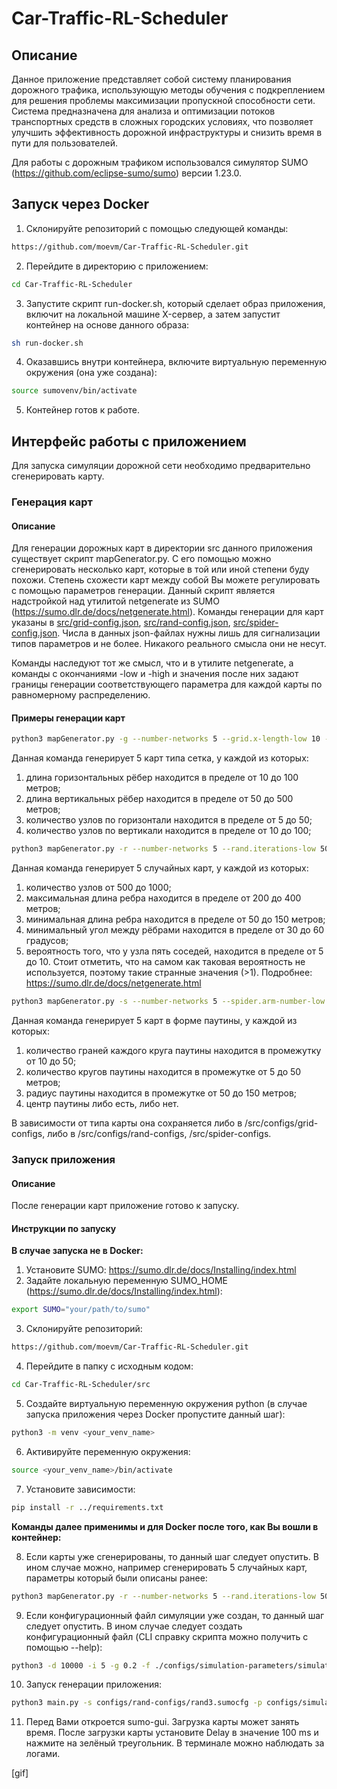 # Car-Traffic-RL-Scheduler

## Описание

Данное приложение представляет собой систему планирования дорожного трафика, использующую методы обучения с подкреплением для решения проблемы максимизации пропускной способности сети. Система предназначена для анализа и оптимизации потоков транспортных средств в сложных городских условиях, что позволяет улучшить эффективность дорожной инфраструктуры и снизить время в пути для пользователей.

Для работы с дорожным трафиком использовался симулятор SUMO (https://github.com/eclipse-sumo/sumo) версии 1.23.0.

## Запуск через Docker

1. Склонируйте репозиторий с помощью следующей команды:
```bash
https://github.com/moevm/Car-Traffic-RL-Scheduler.git
```

2. Перейдите в директорию с приложением:
```bash
cd Car-Traffic-RL-Scheduler
```

3. Запустите скрипт run-docker.sh, который сделает образ приложения, включит на локальной машине X-сервер, а затем запустит контейнер на основе данного образа:
```bash
sh run-docker.sh
```

4. Оказавшись внутри контейнера, включите виртуальную переменную окружения (она уже создана):
```bash
source sumovenv/bin/activate
```

5. Контейнер готов к работе.

## Интерфейс работы с приложением

Для запуска симуляции дорожной сети необходимо предварительно сгенерировать карту. 

### Генерация карт

#### Описание

Для генерации дорожных карт в директории src данного приложения существует скрипт mapGenerator.py. С его помощью можно сгенерировать несколько карт, которые в той или иной степени буду похожи. Степень схожести карт между собой Вы можете регулировать с помощью параметров генерации. Данный скрипт является надстройкой над утилитой netgenerate из SUMO (https://sumo.dlr.de/docs/netgenerate.html). Команды генерации для карт указаны в [src/grid-config.json](https://github.com/moevm/Car-Traffic-RL-Scheduler/blob/main/src/base-cli-params/grid-config.json), [src/rand-config.json](https://github.com/moevm/Car-Traffic-RL-Scheduler/blob/main/src/base-cli-params/rand-config.json), [src/spider-config.json](https://github.com/moevm/Car-Traffic-RL-Scheduler/blob/main/src/base-cli-params/spider-config.json). Числа в данных json-файлах нужны лишь для сигнализации типов параметров и не более. Никакого реального смысла они не несут. 

Команды наследуют тот же смысл, что и в утилите netgenerate, а команды с окончаниями -low и -high и значения после них задают границы генерации соответствующего параметра для каждой карты по равномерному распределению.

#### Примеры генерации карт

```bash
python3 mapGenerator.py -g --number-networks 5 --grid.x-length-low 10 --grid.x-length-high 100 --grid.y-length-low 50 --grid.y-length-high 500 --grid.x-number-low 5 --grid.x-number-high 50 --grid.y-number-low 10 --grid.y-number-high 100
```

Данная команда генерирует 5 карт типа сетка, у каждой из которых:
1. длина горизонтальных рёбер находится в пределе от 10 до 100 метров;
2. длина вертикальных рёбер находится в пределе от 50 до 500 метров;
3. количество узлов по горизонтали находится в пределе от 5 до 50;
4. количество узлов по вертикали находится в пределе от 10 до 100;

```bash
python3 mapGenerator.py -r --number-networks 5 --rand.iterations-low 500 --rand.iterations-high 1000 --rand.max-distance-low 200 --rand.max-distance-high 400 --rand.min-distance-low 50 --rand.min-distance-high 150 --rand.min-angle-low 30 --rand.min-angle-high 60 --rand.neighbor-dist5-low 5 --rand.neighbor-dist5-high 10
```

Данная команда генерирует 5 случайных карт, у каждой из которых:
1. количество узлов от 500 до 1000;
2. максимальная длина ребра находится в пределе от 200 до 400 метров;
3. минимальная длина ребра находится в пределе от 50 до 150 метров;
4. минимальный угол между рёбрами находится в пределе от 30 до 60 градусов;
5. вероятность того, что у узла пять соседей, находится в пределе от 5 до 10. Стоит отметить, что на самом как таковая вероятность не используется, поэтому такие странные значения (>1). Подробнее: https://sumo.dlr.de/docs/netgenerate.html

```bash
python3 mapGenerator.py -s --number-networks 5 --spider.arm-number-low 10 --spider.arm-number-high 50 --spider.circle-number-low 5 --spider.circle-number-high 50 --spider.space-radius-low 50 --spider.space-radius-high 150 --spider.omit-center-low false --spider.omit-center-high true
```
Данная команда генерирует 5 карт в форме паутины, у каждой из которых:
1. количество граней каждого круга паутины находится в промежутку от 10 до 50;
2. количество кругов паутины находится в промежутке от 5 до 50 метров;
3. радиус паутины находится в промежутке от 50 до 150 метров;
4. центр паутины либо есть, либо нет.

В зависимости от типа карты она сохраняется либо в /src/configs/grid-configs, либо в /src/configs/rand-configs, /src/spider-configs.

### Запуск приложения

#### Описание

После генерации карт приложение готово к запуску.

#### Инструкции по запуску

**В случае запуска не в Docker:**
1. Установите SUMO: https://sumo.dlr.de/docs/Installing/index.html
2. Задайте локальную переменную SUMO_HOME (https://sumo.dlr.de/docs/Installing/index.html):
```bash
export SUMO="your/path/to/sumo"
```
3. Склонируйте репозиторий:
```bash
https://github.com/moevm/Car-Traffic-RL-Scheduler.git
```
4. Перейдите в папку с исходным кодом:
```bash
cd Car-Traffic-RL-Scheduler/src
```
5. Создайте виртуальную переменную окружения python (в случае запуска приложения через Docker пропустите данный шаг):
```bash
python3 -m venv <your_venv_name>
```
6. Активируйте переменную окружения:
```bash
source <your_venv_name>/bin/activate
```
7. Установите зависимости:
```bash
pip install -r ../requirements.txt
```
**Команды далее применимы и для Docker после того, как Вы вошли в контейнер:**

8. Если карты уже сгенерированы, то данный шаг следует опустить. В ином случае можно, например сгенерировать 5 случайных карт, параметры который были описаны ранее:
```bash
python3 mapGenerator.py -r --number-networks 5 --rand.iterations-low 500 --rand.iterations-high 1000 --rand.max-distance-low 200 --rand.max-distance-high 400 --rand.min-distance-low 50 --rand.min-distance-high 150 --rand.min-angle-low 30 --rand.min-angle-high 60 --rand.neighbor-dist5-low 5 --rand.neighbor-dist5-high 10
```

9. Если конфигурационный файл симуляции уже создан, то данный шаг следует опустить. В ином случае следует создать конфигурационный файл (CLI справку скрипта можно получить с помощью --help):
```bash
python3 -d 10000 -i 5 -g 0.2 -f ./configs/simulation-parameters/simulation_parameters_1.json -p 0.3 -t 50 -l 0.3 -e 200 ./configs/rand-configs/rand3.sumocfg 
``` 
10. Запуск генерации приложения:
```bash
python3 main.py -s configs/rand-configs/rand3.sumocfg -p configs/simulation-parameters/simulation_parameters_1.json
```
11.  Перед Вами откроется sumo-gui. Загрузка карты может занять время. После загрузки карты установите Delay в значение 100 ms и нажмите на зелёный треугольник. В терминале можно наблюдать за логами.

[gif]
